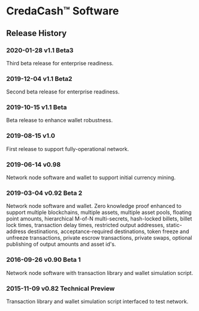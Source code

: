 # CredaCash&trade; Software

<!--- NOTE: This file is in Markdown format, and is intended to be viewed in a Markdown viewer. -->

## Release History

### 2020-01-28 v1.1 Beta3

Third beta release for enterprise readiness.

### 2019-12-04 v1.1 Beta2

Second beta release for enterprise readiness.

### 2019-10-15 v1.1 Beta

Beta release to enhance wallet robustness.

### 2019-08-15 v1.0

First release to support fully-operational network.

### 2019-06-14 v0.98

Network node software and wallet to support initial currency mining.

### 2019-03-04 v0.92 Beta 2

Network node software and wallet.  Zero knowledge proof enhanced to support multiple blockchains, multiple assets, multiple asset pools, floating point amounts, hierarchical M-of-N multi-secrets, hash-locked billets, billet lock times, transaction delay times, restricted output addresses, static-address destinations, acceptance-required destinations, token freeze and unfreeze transactions, private escrow transactions, private swaps, optional publishing of output amounts and asset id's.

### 2016-09-26 v0.90 Beta 1

Network node software with transaction library and wallet simulation script.

### 2015-11-09 v0.82 Technical Preview

Transaction library and wallet simulation script interfaced to test network.
